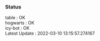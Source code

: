 ### Status


table : OK  
hogwarts : OK  
icy-bot : OK  
Latest Update : 2022-03-10 13:15:57.274167
